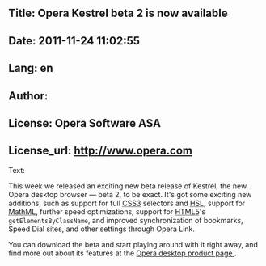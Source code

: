 Title: Opera Kestrel beta 2 is now available
----
Date: 2011-11-24 11:02:55
----
Lang: en
----
Author: 
----
License: Opera Software ASA
----
License_url: http://www.opera.com
----
Text:

<div id="content">
<p>
 This week we released an exciting new beta release of Kestrel, the new Opera desktop browser — beta 2, to be exact. It&#39;s got some exciting new additions, such as support for full
 <acronym title="Cascading Style Sheets level 3">CSS3</acronym>
 selectors and
 <acronym title="Hue, Saturation, Lightness color model">HSL</acronym>, support for
 <acronym title="Mathematical Markup Language">MathML</acronym>, further speed optimizations, support for
 <acronym title="HyperText Markup Language version 5">HTML5</acronym>&#39;s
 <code>getElementsByClassName</code>, and improved synchronization of bookmarks, Speed Dial sites, and other settings through Opera Link.
</p>
<p>
 You can download the beta and start playing around with it right away, and find more out about its features at the
 <a href="http://www.opera.com/products/desktop/next/">
  Opera desktop product page
 </a>.
</p>
</div>

